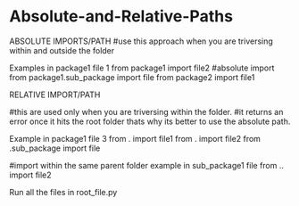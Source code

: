 # Absolute-and-Relative-Paths


ABSOLUTE IMPORTS/PATH
#use this approach when you are triversing within and outside the folder

Examples in package1 file 1
from package1 import file2 #absolute import
from package1.sub_package import file
from package2 import file1

RELATIVE IMPORT/PATH

#this are used only when you are triversing within the folder.
#it returns an error once it hits the root folder thats why its better to use the absolute path.

Example in package1 file 3
from . import file1
from . import file2
from .sub_package import file

#import within the same parent folder
example in sub_package1 file
from .. import file2

Run all the files in root_file.py

